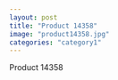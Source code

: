 ```yaml
---
layout: post
title: "Product 14358"
image: "product14358.jpg"
categories: "category1"
---
```

Product 14358
